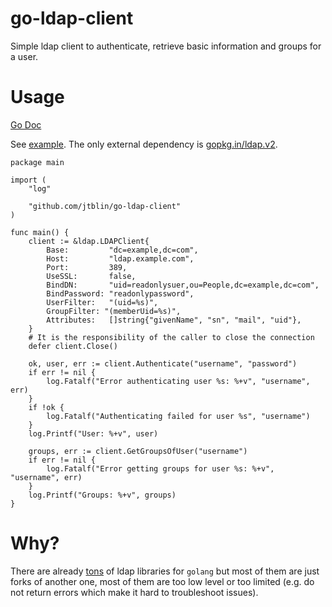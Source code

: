 # go-ldap-client

Simple ldap client to authenticate, retrieve basic information and groups for a user.

# Usage

[Go Doc](https://godoc.org/github.com/jtblin/go-ldap-client)

See [example](example_test.go). The only external dependency is [gopkg.in/ldap.v2](http://gopkg.in/ldap.v2).

```golang
package main

import (
	"log"

	"github.com/jtblin/go-ldap-client"
)

func main() {
	client := &ldap.LDAPClient{
		Base:         "dc=example,dc=com",
		Host:         "ldap.example.com",
		Port:         389,
		UseSSL:       false,
		BindDN:       "uid=readonlysuer,ou=People,dc=example,dc=com",
		BindPassword: "readonlypassword",
		UserFilter:   "(uid=%s)",
		GroupFilter: "(memberUid=%s)",
		Attributes:   []string{"givenName", "sn", "mail", "uid"},
	}
	# It is the responsibility of the caller to close the connection
	defer client.Close()

	ok, user, err := client.Authenticate("username", "password")
	if err != nil {
		log.Fatalf("Error authenticating user %s: %+v", "username", err)
	}
	if !ok {
		log.Fatalf("Authenticating failed for user %s", "username")
	}
	log.Printf("User: %+v", user)
	
	groups, err := client.GetGroupsOfUser("username")
	if err != nil {
		log.Fatalf("Error getting groups for user %s: %+v", "username", err)
	}
	log.Printf("Groups: %+v", groups) 
}
```

# Why?

There are already [tons](https://godoc.org/?q=ldap) of ldap libraries for `golang` but most of them
are just forks of another one, most of them are too low level or too limited (e.g. do not return errors 
which make it hard to troubleshoot issues).